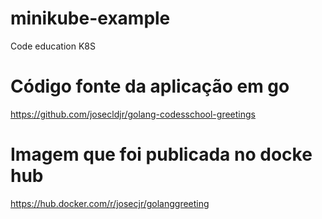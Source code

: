# minikube-example
Code education K8S

# Código fonte da aplicação em go
https://github.com/josecldjr/golang-codesschool-greetings

# Imagem que foi publicada no docke hub
https://hub.docker.com/r/josecjr/golanggreeting
